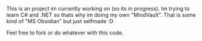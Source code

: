 This is an project im currently working on (so its in progress).
Im trying to learn C# and .NET so thats why im doing my own "MindVault". That is some kind of "MS Obsidian" but just selfmade :D

Feel free to fork or do whatever with this code.
